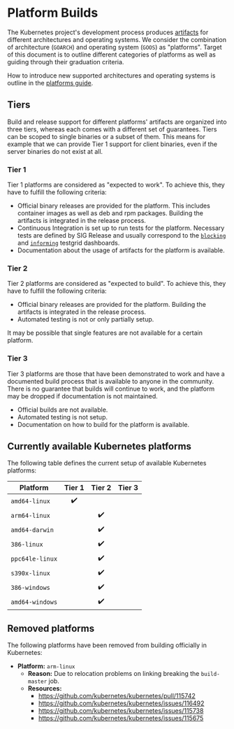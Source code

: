 # Platform Builds

The Kubernetes project's development process produces
[artifacts](../artifacts.md) for different architectures and operating systems.
We consider the combination of architecture (`GOARCH`) and operating system
(`GOOS`) as "platforms". Target of this document is to outline different
categories of platforms as well as guiding through their graduation criteria.

How to introduce new supported architectures and operating systems is outline in
the [platforms guide](https://github.com/kubernetes/community/blob/master/contributors/guide/platforms.md).

## Tiers

Build and release support for different platforms' artifacts are organized into
three tiers, whereas each comes with a different set of guarantees. Tiers can be
scoped to single binaries or a subset of them. This means for example that we
can provide Tier 1 support for client binaries, even if the server binaries do
not exist at all.

### Tier 1

Tier 1 platforms are considered as "expected to work". To achieve this, they
have to fulfill the following criteria:

- Official binary releases are provided for the platform. This includes
  container images as well as deb and rpm packages. Building the artifacts is
  integrated in the release process.
- Continuous Integration is set up to run tests for the platform. Necessary
  tests are defined by SIG Release and usually correspond to the
  [`blocking`](https://testgrid.k8s.io/sig-release-master-blocking) and
  [`informing`](https://testgrid.k8s.io/sig-release-master-informing) testgrid
  dashboards.
- Documentation about the usage of artifacts for the platform is available.

### Tier 2

Tier 2 platforms are considered as "expected to build". To achieve this, they
have to fulfill the following criteria:

- Official binary releases are provided for the platform. Building the artifacts
  is integrated in the release process.
- Automated testing is not or only partially setup.

It may be possible that single features are not available for a certain
platform.

### Tier 3

Tier 3 platforms are those that have been demonstrated to work and have a
documented build process that is available to anyone in the community. There is
no guarantee that builds will continue to work, and the platform may be dropped
if documentation is not maintained.

- Official builds are not available.
- Automated testing is not setup.
- Documentation on how to build for the platform is available.

## Currently available Kubernetes platforms

The following table defines the current setup of available Kubernetes platforms:

| Platform        |       Tier 1       |       Tier 2       | Tier 3 |
| --------------- | :----------------: | :----------------: | :----: |
| `amd64-linux`   | :heavy_check_mark: |                    |        |
| `arm64-linux`   |                    | :heavy_check_mark: |        |
| `amd64-darwin`  |                    | :heavy_check_mark: |        |
| `386-linux`     |                    | :heavy_check_mark: |        |
| `ppc64le-linux` |                    | :heavy_check_mark: |        |
| `s390x-linux`   |                    | :heavy_check_mark: |        |
| `386-windows`   |                    | :heavy_check_mark: |        |
| `amd64-windows` |                    | :heavy_check_mark: |        |

## Removed platforms

The following platforms have been removed from building officially in
Kubernetes:

- **Platform:** `arm-linux`
  - **Reason:** Due to relocation problems on linking breaking the `build-master` job.
  - **Resources:**
    - https://github.com/kubernetes/kubernetes/pull/115742
    - https://github.com/kubernetes/kubernetes/issues/116492
    - https://github.com/kubernetes/kubernetes/issues/115738
    - https://github.com/kubernetes/kubernetes/issues/115675
